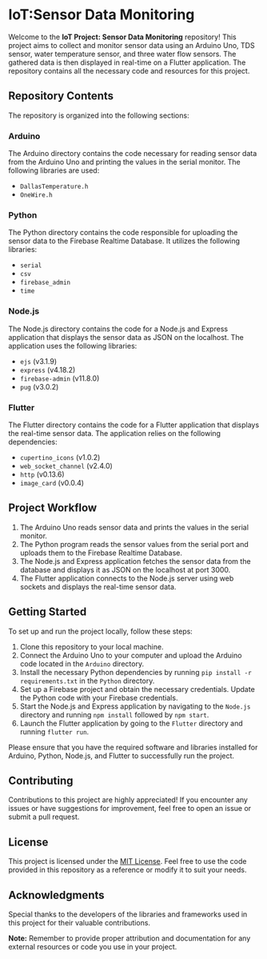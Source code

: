# IoT:Sensor Data Monitoring

Welcome to the **IoT Project: Sensor Data Monitoring** repository! This project aims to collect and monitor sensor data using an Arduino Uno, TDS sensor, water temperature sensor, and three water flow sensors. The gathered data is then displayed in real-time on a Flutter application. The repository contains all the necessary code and resources for this project.

## Repository Contents

The repository is organized into the following sections:

### Arduino

The Arduino directory contains the code necessary for reading sensor data from the Arduino Uno and printing the values in the serial monitor. The following libraries are used:

- `DallasTemperature.h`
- `OneWire.h`

### Python

The Python directory contains the code responsible for uploading the sensor data to the Firebase Realtime Database. It utilizes the following libraries:

- `serial`
- `csv`
- `firebase_admin`
- `time`

### Node.js

The Node.js directory contains the code for a Node.js and Express application that displays the sensor data as JSON on the localhost. The application uses the following libraries:

- `ejs` (v3.1.9)
- `express` (v4.18.2)
- `firebase-admin` (v11.8.0)
- `pug` (v3.0.2)

### Flutter

The Flutter directory contains the code for a Flutter application that displays the real-time sensor data. The application relies on the following dependencies:

- `cupertino_icons` (v1.0.2)
- `web_socket_channel` (v2.4.0)
- `http` (v0.13.6)
- `image_card` (v0.0.4)

## Project Workflow

1. The Arduino Uno reads sensor data and prints the values in the serial monitor.
2. The Python program reads the sensor values from the serial port and uploads them to the Firebase Realtime Database.
3. The Node.js and Express application fetches the sensor data from the database and displays it as JSON on the localhost at port 3000.
4. The Flutter application connects to the Node.js server using web sockets and displays the real-time sensor data.

## Getting Started

To set up and run the project locally, follow these steps:

1. Clone this repository to your local machine.
2. Connect the Arduino Uno to your computer and upload the Arduino code located in the `Arduino` directory.
3. Install the necessary Python dependencies by running `pip install -r requirements.txt` in the `Python` directory.
4. Set up a Firebase project and obtain the necessary credentials. Update the Python code with your Firebase credentials.
5. Start the Node.js and Express application by navigating to the `Node.js` directory and running `npm install` followed by `npm start`.
6. Launch the Flutter application by going to the `Flutter` directory and running `flutter run`.

Please ensure that you have the required software and libraries installed for Arduino, Python, Node.js, and Flutter to successfully run the project.

## Contributing

Contributions to this project are highly appreciated! If you encounter any issues or have suggestions for improvement, feel free to open an issue or submit a pull request.

## License

This project is licensed under the [MIT License](LICENSE). Feel free to use the code provided in this repository as a reference or modify it to suit your needs.

## Acknowledgments

Special thanks to the developers of the libraries and frameworks used in this project for their valuable contributions.

**Note:** Remember to provide proper attribution and documentation for any external resources or code you use in your project.


